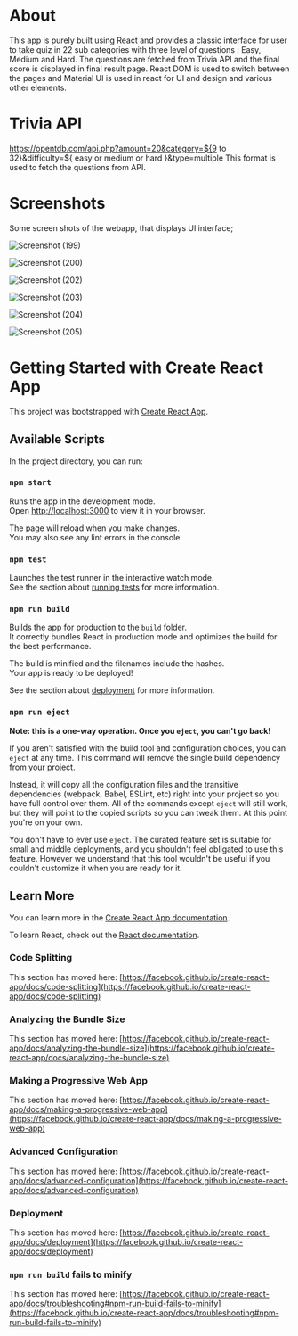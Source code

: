 # About
This app is purely built using React and provides a classic interface for user to take quiz in 22 sub categories with three level of questions : Easy, Medium and Hard. The questions are fetched from Trivia API and the final score is displayed in final result page. React DOM is used to switch between the pages and Material UI is used in react for UI and design and various other elements. 
# Trivia API
https://opentdb.com/api.php?amount=20&category=${9 to 32}&difficulty=${ easy or medium or hard }&type=multiple
This format is used to fetch the questions from API.
# Screenshots
Some screen shots of the webapp, that displays UI interface;


![Screenshot (199)](https://user-images.githubusercontent.com/107865928/234470190-eff9908e-96e8-4070-be48-f0f9a2e6af22.png)

![Screenshot (200)](https://user-images.githubusercontent.com/107865928/234470205-b9f9a33c-68d0-49c3-a5a3-c91f19e6f7d3.png)

![Screenshot (202)](https://user-images.githubusercontent.com/107865928/234470229-e27e1683-88ca-4177-8cbc-5c002f416fdc.png)

![Screenshot (203)](https://user-images.githubusercontent.com/107865928/234470246-e6685f3b-4e48-484c-9cd8-8b0281aac57f.png)

![Screenshot (204)](https://user-images.githubusercontent.com/107865928/234470260-7a8294b2-420c-4594-9e96-175288c25a2a.png)

![Screenshot (205)](https://user-images.githubusercontent.com/107865928/234470544-89831386-f9c3-4f8e-8d77-6b4019acbeaf.png)








# Getting Started with Create React App

This project was bootstrapped with [Create React App](https://github.com/facebook/create-react-app).

## Available Scripts

In the project directory, you can run:

### `npm start`

Runs the app in the development mode.\
Open [http://localhost:3000](http://localhost:3000) to view it in your browser.

The page will reload when you make changes.\
You may also see any lint errors in the console.

### `npm test`

Launches the test runner in the interactive watch mode.\
See the section about [running tests](https://facebook.github.io/create-react-app/docs/running-tests) for more information.

### `npm run build`

Builds the app for production to the `build` folder.\
It correctly bundles React in production mode and optimizes the build for the best performance.

The build is minified and the filenames include the hashes.\
Your app is ready to be deployed!

See the section about [deployment](https://facebook.github.io/create-react-app/docs/deployment) for more information.

### `npm run eject`

**Note: this is a one-way operation. Once you `eject`, you can't go back!**

If you aren't satisfied with the build tool and configuration choices, you can `eject` at any time. This command will remove the single build dependency from your project.

Instead, it will copy all the configuration files and the transitive dependencies (webpack, Babel, ESLint, etc) right into your project so you have full control over them. All of the commands except `eject` will still work, but they will point to the copied scripts so you can tweak them. At this point you're on your own.

You don't have to ever use `eject`. The curated feature set is suitable for small and middle deployments, and you shouldn't feel obligated to use this feature. However we understand that this tool wouldn't be useful if you couldn't customize it when you are ready for it.

## Learn More

You can learn more in the [Create React App documentation](https://facebook.github.io/create-react-app/docs/getting-started).

To learn React, check out the [React documentation](https://reactjs.org/).

### Code Splitting

This section has moved here: [https://facebook.github.io/create-react-app/docs/code-splitting](https://facebook.github.io/create-react-app/docs/code-splitting)

### Analyzing the Bundle Size

This section has moved here: [https://facebook.github.io/create-react-app/docs/analyzing-the-bundle-size](https://facebook.github.io/create-react-app/docs/analyzing-the-bundle-size)

### Making a Progressive Web App

This section has moved here: [https://facebook.github.io/create-react-app/docs/making-a-progressive-web-app](https://facebook.github.io/create-react-app/docs/making-a-progressive-web-app)

### Advanced Configuration

This section has moved here: [https://facebook.github.io/create-react-app/docs/advanced-configuration](https://facebook.github.io/create-react-app/docs/advanced-configuration)

### Deployment

This section has moved here: [https://facebook.github.io/create-react-app/docs/deployment](https://facebook.github.io/create-react-app/docs/deployment)

### `npm run build` fails to minify

This section has moved here: [https://facebook.github.io/create-react-app/docs/troubleshooting#npm-run-build-fails-to-minify](https://facebook.github.io/create-react-app/docs/troubleshooting#npm-run-build-fails-to-minify)
